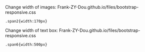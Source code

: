 Change width of images: Frank-ZY-Dou.github.io/files/bootstrap-responsive.css
```angular2html
.span2{width:170px}
```

Change width of text box: Frank-ZY-Dou.github.io/files/bootstrap-responsive.css
```angular2html
.span6{width:500px}
```